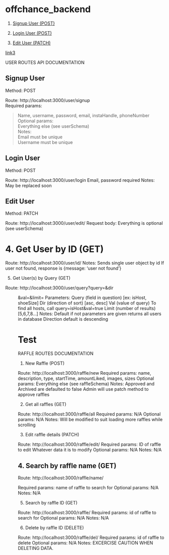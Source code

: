 # offchance_backend
1. [Signup User (POST)](#signup-user)

2. [Login User (POST)](#login-user)

3. [Edit User (PATCH)](#edit-user)


[link3](#test)


USER ROUTES API DOCUMENTATION

## Signup User  
Method: POST  

Route: http://localhost:3000/user/signup  
Required params:  
 > Name, username, password, email, instaHandle, phoneNumber
Optional params:  
 > Everything else (see userSchema)  
Notes:  
 > Email must be unique  
 > Username must be unique  

## Login User
Method: POST

Route: http://localhost:3000/user/login
Email, password required
Notes:
May be replaced soon

## Edit User
Method: PATCH

Route: http://localhost:3000/user/edit/<id>
Request body:
Everything is optional (see userSchema)

# 4. Get User by ID (GET)

Route: http://localhost:3000/user/id/<id>
Notes:
Sends single user object by id
If user not found, response is {message: ‘user not found’}

5. Get User(s) by Query (GET)

Route: http://localhost:3000/user/query?query=<query>&dir<dir>&val=<val>&limit=<limit>
Parameters:
Query (field in question) [ex: isHost, shoeSize]
Dir (direction of sort) [asc, desc]
Val (value of query) 
To find all hosts, call query=isHost&val=true
Limit (number of results) [5,6,7,8…]
Notes:
Default if not parameters are given returns all users in database
Direction default is descending

# Test
RAFFLE ROUTES DOCUMENTATION

1. New Raffle (POST)

Route: http://localhost:3000/raffle/new
Required params:
        name,
        description,
        type,
        startTime,
        amountLiked,
        images,
        sizes
Optional params:
        Everything else (see raffleSchema)
Notes:
        Approved and Archived are defaulted to false
        Admin will use patch method to approve raffles


2. Get all raffles (GET)

Route: http://localhost:3000/raffle/all
Required params: 
        N/A
Optional params:
        N/A
Notes:
        Will be modified to suit loading more raffles while scrolling


3. Edit raffle details (PATCH)

Route: http://localhost:3000/raffle/edit/<id>
Required params: 
        ID of raffle to edit
        Whatever data it is to modify
Optional params:
        N/A
Notes:
        N/A

## 4. Search by raffle name (GET)

Route: http://localhost:3000/raffle/name/<search>
Required params: 
        name of raffle to search for
Optional params:
        N/A
Notes:
        N/A

5. Search by raffle ID (GET)

Route: http://localhost:3000/raffle/<id>
Required params: 
        id of raffle to search for
Optional params:
        N/A
Notes:
        N/A

6. Delete by raffle ID (DELETE)

Route: http://localhost:3000/raffle/del/<id>
Required params: 
        id of raffle to delete
Optional params:
        N/A
Notes:
        EXCERCISE CAUTION WHEN DELETING DATA.